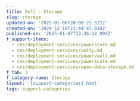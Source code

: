 ```yaml
---
title: Dell - Storage
slug: storage
updated-on: '2025-01-06T20:00:22.522Z'
created-on: '2024-12-18T21:44:47.928Z'
published-on: '2025-01-07T13:26:12.994Z'
f_support-items:
  - cms/deployment-services/powerstore.md
  - cms/deployment-services/unity.md
  - cms/deployment-services/powervault.md
  - cms/deployment-services/powerscale.md
  - cms/deployment-services/apex-data-storage.md
f_tab: 3
f_category-name: Storage
layout: '[support-categories].html'
tags: support-categories
---
```



